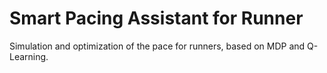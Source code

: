 # Smart Pacing Assistant for Runner

Simulation and optimization of the pace for runners, based on MDP and Q-Learning. 

